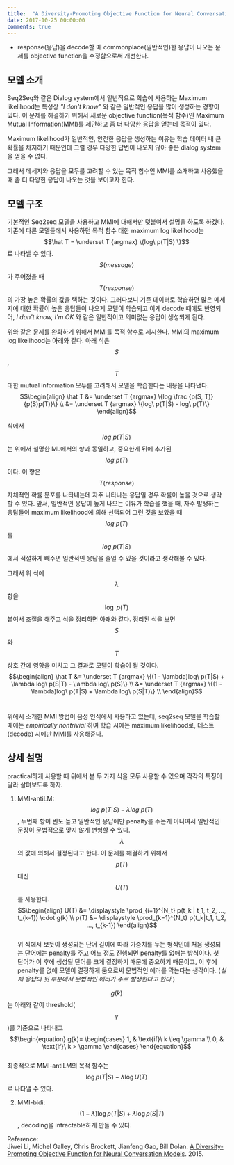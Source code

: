 ```yaml
---
title:  "A Diversity-Promoting Objective Function for Neural Conversation Models"
date: 2017-10-25 00:00:00
comments: true
---
```


- response(응답)을 decode할 때 commonplace(일반적인)한 응답이 나오는 문제를 objective function을 수정함으로써 개선한다.

## 모델 소개
Seq2Seq와 같은 Dialog system에서 일반적으로 학습에 사용하는 Maximum likelihood는 특성상 *"I don't know"* 와 같은 일반적인 응답을 많이 생성하는 경향이 있다.
이 문제를 해결하기 위해서 새로운 objective function(목적 함수)인 Maximum Mutual Information(MMI)를 제안하고 좀 더 다양한 응답을 얻는데 목적이 있다.

Maximum likelihood가 일반적인, 안전한 응답을 생성하는 이유는 학습 데이터 내 큰 확률을 차지하기 때문인데 그럴 경우 다양한 답변이 나오지 않아
좋은 dialog system을 얻을 수 없다.

그래서 메세지와 응답을 모두를 고려할 수 있는 목적 함수인 MMI를 소개하고 사용했을 때 좀 더 다양한 응답이 나오는 것을 보이고자 한다.

## 모델 구조
기본적인 Seq2seq 모델을 사용하고 MMI에 대해서만 덧붙여서 설명을 하도록 하겠다.
기존에 다른 모델들에서 사용하던 목적 함수 대한 maximum log likelihood는 $$\hat T =  \underset T {argmax} \{log\ p(T|S) \}$$ 로 나타낼 수 있다.
$$S(message)$$가 주어졌을 때 $$T(response)$$의 가장 높은 확률의 값을 택하는 것이다. 그러다보니 기존 데이터로 학습하면 많은 메세지에 대한 확률이 높은
응답들이 나오게 모델이 학습되고 이게 decode 때에도 반영되어, *I don't know, I'm OK* 와 같은 일반적이고 의미없는 응답이 생성되게 된다.  

위와 같은 문제를 완화하기 위해서 MMI를 목적 함수로 제시한다. MMI의 maximum log likelihood는 아래와 같다.
아래 식은 $$S$$, $$T$$ 대한 mutual information 모두를 고려해서 모델을 학습한다는 내용을 나타낸다.
$$\begin{align}
\hat T &= \underset T {argmax} \{log \frac {p(S, T)} {p(S)p(T)}\} \\
&= \underset T {argmax} \{log\ p(T|S) - log\ p(T)\}
\end{align}$$

식에서 $$log\ p(T|S)$$는 위에서 설명한 ML에서의 항과 동일하고, 중요한게 뒤에 추가된 $$log\ p(T)$$이다. 이 항은 $$T(response)$$ 자체적인 확률 분포를
나타내는데 자주 나타나는 응답일 경우 확률이 높을 것으로 생각할 수 있다. 앞서, 일반적인 응답이 높게 나오는 이유가 학습을 했을 때, 자주 발생하는 응답들이 maximum likelihood에 의해
선택되어 그런 것을 보았을 때 $$log\ p(T)$$를 $$log\ p(T|S)$$에서 적절하게 빼주면 일반적인 응답을 줄일 수 있을 것이라고 생각해볼 수 있다.

그래서 위 식에 $$\lambda$$ 항을 $$\log\ p(T)$$ 붙여서 조절을 해주고 식을 정리하면 아래와 같다. 정리된 식을 보면
$$S$$와 $$T$$ 상호 간에 영향을 미치고 그 결과로 모델이 학습이 될 것이다.
$$\begin{align}
\hat T &= \underset T {argmax} \{(1 - \lambda)log\ p(T|S) + \lambda log\ p(S|T) - \lambda log\ p(S)\} \\
&= \underset T {argmax} \{(1 - \lambda)log\ p(T|S) + \lambda log\ p(S|T)\} \\
\end{align}$$ <br>

위에서 소개한 MMI 방법이 음성 인식에서 사용하고 있는데, seq2seq 모델을 학습할 때에는 *empirically nontrivial* 하여 학습 시에는 maximum likelihood로,
테스트(decode) 시에만 MMI를 사용해준다.

## 상세 설명

practical하게 사용할 때 위에서 본 두 가지 식을 모두 사용할 수 있으며 각각의 특징이 달라 살펴보도록 하자. <br>
1) MMI-antiLM: $$log\ p(T|S) - \lambda log\ p(T)$$, 두번째 항이 빈도 높고 일반적인 응답에만 penalty를 주는게 아니여서
일반적인 문장이 문법적으로 맞지 않게 변형할 수 있다. $$\lambda$$의 값에 의해서 결정된다고 한다. 이 문제를 해결하기 위해서 $$p(T)$$ 대신 $$U(T)$$를 사용한다. <br>
$$\begin{align}
U(T) &= \displaystyle \prod_{i=1}^{N_t} p(t_k | t_1, t_2, ..., t_{k-1}) \cdot g(k) \\
p(T) &= \displaystyle \prod_{k=1}^{N_t} p(t_k|t_1, t_2, ..., t_{k-1})
\end{align}$$ <br>
위 식에서 보듯이 생성되는 단어 길이에 따라 가중치를 두는 형식인데 처음 생성되는 단어에는 penalty를 주고 어느 정도 진행되면 penalty를 없애는 방식이다.
첫 단어가 이 후에 생성될 단어를 크게 결정하기 때문에 중요하기 때문이고, 이 후에 penalty를 없애 모델이 결정하게 둠으로써 문법적인 에러를 막는다는 생각이다.
(*실제 응답의 뒷 부분에서 문법적인 에러가 주로 발생한다고 한다.*)

$$g(k)$$는 아래와 같이 threshold($$\gamma$$)를 기준으로 나타내고 <br>
$$\begin{equation}
  g(k)=
    \begin{cases}
      1, & \text{if}\ k \leq \gamma \\
      0, & \text{if}\ k > \gamma
  \end{cases}
\end{equation}$$ <br>
최종적으로 MMI-antiLM의 목적 함수는 $$\log p(T|S) - \lambda \log U(T)$$로 나타낼 수 있다.

2) MMI-bidi: $$(1 - \lambda)\log p(T \lvert S) + \lambda \log p(S \lvert T)$$, decoding을 intractable하게 만들 수 있다.

Reference: <br>
Jiwei Li, Michel Galley, Chris Brockett, Jianfeng Gao, Bill Dolan. [A Diversity-Promoting Objective Function for Neural Conversation Models](https://arxiv.org/pdf/1510.03055). 2015.
